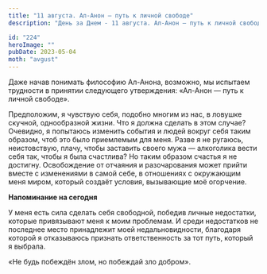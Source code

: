 ```yaml
---
title: "11 августа. Ал-Анон — путь к личной свободе"
description: "День за Днем - 11 августа. Ал-Анон — путь к личной свободе"

id: "224"
heroImage: ""
pubDate: 2023-05-04
moth: "avgust"
---
```


Даже начав понимать философию Ал-Анона, возможно, мы испытаем трудности в
принятии следующего утверждения: «Ал-Анон — путь к личной свободе».

Предположим, я чувствую себя, подобно многим из нас, в ловушке скучной,
однообразной жизни. Что я должна сделать в этом случае? Очевидно, я попытаюсь
изменить события и людей вокруг себя таким образом, чтоб это было приемлемым
для меня. Разве я не ругаюсь, неистовствую, плачу, чтобы заставить своего мужа
— алкоголика вести себя так, чтобы я была счастлива? Но таким образом счастья
я не достигну. Освобождение от отчаяния и разочарования может прийти вместе с
изменениями в самой себе, в отношениях с окружающим меня миром, который
создаёт условия, вызывающие моё огорчение.

**Напоминание на сегодня**

У меня есть сила сделать себя свободной, победив личные недостатки, которые
привязывают меня к моим проблемам. И среди недостатков не последнее место
принадлежит моей недальновидности, благодаря которой я отказываюсь признать
ответственность за тот путь, который я выбрала.

«Не будь побеждён злом, но побеждай зло добром».
